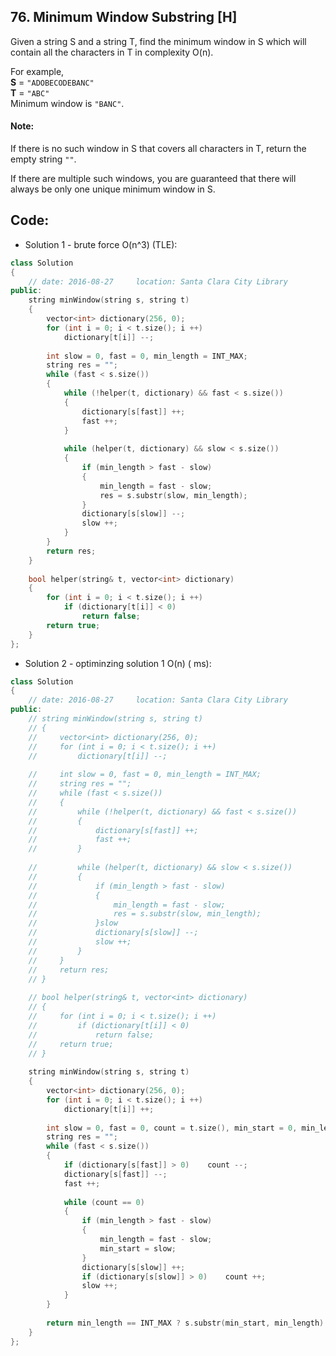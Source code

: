 ## 76. Minimum Window Substring [H]
Given a string S and a string T, find the minimum window in S which will contain all the characters in T in complexity O(n).

For example,   
**S** = `"ADOBECODEBANC"`   
**T** = `"ABC"`   
Minimum window is `"BANC"`.   

#### Note:
If there is no such window in S that covers all characters in T, return the empty string `""`.

If there are multiple such windows, you are guaranteed that there will always be only one unique minimum window in S.

## Code:
- Solution 1 - brute force O(n^3) (TLE):
```c++
class Solution 
{
    // date: 2016-08-27     location: Santa Clara City Library
public:
    string minWindow(string s, string t) 
    {
        vector<int> dictionary(256, 0);
        for (int i = 0; i < t.size(); i ++)
            dictionary[t[i]] --;
            
        int slow = 0, fast = 0, min_length = INT_MAX;
        string res = "";
        while (fast < s.size())
        {
            while (!helper(t, dictionary) && fast < s.size())
            {
                dictionary[s[fast]] ++;
                fast ++;
            }
            
            while (helper(t, dictionary) && slow < s.size())
            {
                if (min_length > fast - slow)
                {
                    min_length = fast - slow;
                    res = s.substr(slow, min_length);
                }
                dictionary[s[slow]] --;
                slow ++;
            }
        }
        return res;
    }
    
    bool helper(string& t, vector<int> dictionary)
    {
        for (int i = 0; i < t.size(); i ++)
            if (dictionary[t[i]] < 0)
                return false;
        return true;
    }
};
```

- Solution 2 - optiminzing solution 1 O(n) ( ms):
```c++
class Solution 
{
    // date: 2016-08-27     location: Santa Clara City Library
public:
    // string minWindow(string s, string t) 
    // {
    //     vector<int> dictionary(256, 0);
    //     for (int i = 0; i < t.size(); i ++)
    //         dictionary[t[i]] --;
            
    //     int slow = 0, fast = 0, min_length = INT_MAX;
    //     string res = "";
    //     while (fast < s.size())
    //     {
    //         while (!helper(t, dictionary) && fast < s.size())
    //         {
    //             dictionary[s[fast]] ++;
    //             fast ++;
    //         }
            
    //         while (helper(t, dictionary) && slow < s.size())
    //         {
    //             if (min_length > fast - slow)
    //             {
    //                 min_length = fast - slow;
    //                 res = s.substr(slow, min_length);
    //             }slow
    //             dictionary[s[slow]] --;
    //             slow ++;
    //         }
    //     }
    //     return res;
    // }
    
    // bool helper(string& t, vector<int> dictionary)
    // {
    //     for (int i = 0; i < t.size(); i ++)
    //         if (dictionary[t[i]] < 0)
    //             return false;
    //     return true;
    // }
    
    string minWindow(string s, string t) 
    {
        vector<int> dictionary(256, 0);
        for (int i = 0; i < t.size(); i ++)
            dictionary[t[i]] ++;
            
        int slow = 0, fast = 0, count = t.size(), min_start = 0, min_length = INT_MAX;
        string res = "";
        while (fast < s.size())
        {
            if (dictionary[s[fast]] > 0)    count --;
            dictionary[s[fast]] --;
            fast ++;
            
            while (count == 0)
            {
                if (min_length > fast - slow)
                {
                    min_length = fast - slow;
                    min_start = slow;
                }
                dictionary[s[slow]] ++;
                if (dictionary[s[slow]] > 0)    count ++;
                slow ++;
            }
        }
        
        return min_length == INT_MAX ? s.substr(min_start, min_length) : "";
    }
};
```
